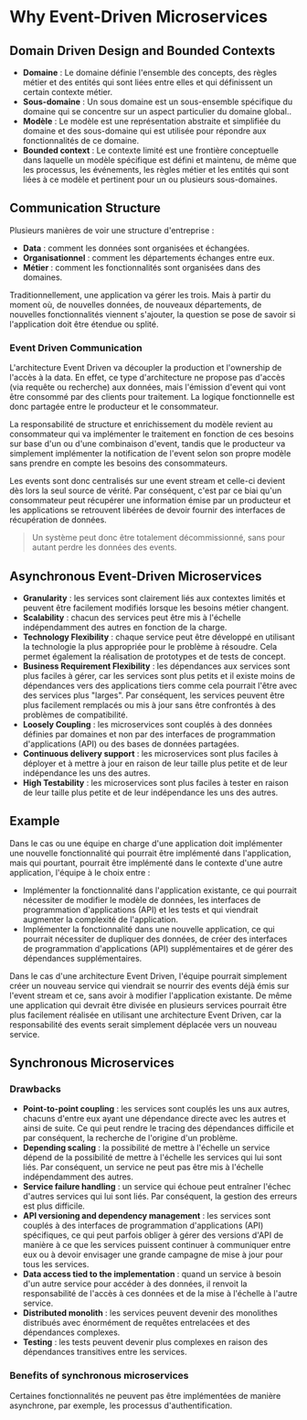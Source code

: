 # Why Event-Driven Microservices

## Domain Driven Design and Bounded Contexts

- **Domaine** : Le domaine définie l'ensemble des concepts, des règles métier et des entités qui sont liées entre elles et qui définissent un certain contexte métier.
- **Sous-domaine** : Un sous domaine est un sous-ensemble spécifique du domaine qui se concentre sur un aspect particulier du domaine global..
- **Modèle** : Le modèle est une représentation abstraite et simplifiée du domaine et des sous-domaine qui est utilisée pour répondre aux fonctionnalités de ce domaine.
- **Bounded context** : Le contexte limité est une frontière conceptuelle dans laquelle un modèle spécifique est défini et maintenu, de même que les processus, les événements, les règles métier et les entités qui sont liées à ce modèle et pertinent pour un ou plusieurs sous-domaines.

## Communication Structure

Plusieurs manières de voir une structure d'entreprise :

- **Data** : comment les données sont organisées et échangées.
- **Organisationnel** : comment les départements échanges entre eux.
- **Métier** : comment les fonctionnalités sont organisées dans des domaines.

Traditionnellement, une application va gérer les trois. Mais à partir du moment où, de nouvelles données, de nouveaux départements, de nouvelles fonctionnalités viennent s'ajouter, la question se pose de savoir si l'application doit être étendue ou splité.

### Event Driven Communication

L'architecture Event Driven va découpler la production et l'ownership de l'accès à la data. En effet, ce type d'architecture ne propose pas d'accès (via requête ou recherche) aux données, mais l'émission d'event qui vont être consommé par des clients pour traitement. La logique fonctionnelle est donc partagée entre le producteur et le consommateur.

La responsabilité de structure et enrichissement du modèle revient au consommateur qui va implémenter le traitement en fonction de ces besoins sur base d'un ou d'une combinaison d'event, tandis que le producteur va simplement implémenter la notification de l'event selon son propre modèle sans prendre en compte les besoins des consommateurs.

Les events sont donc centralisés sur une event stream et celle-ci devient dès lors la seul source de vérité. Par conséquent, c'est par ce biai qu'un consommateur peut récupérer une information émise par un producteur et les applications se retrouvent libérées de devoir fournir des interfaces de récupération de données.

> Un système peut donc être totalement décommissionné, sans pour autant perdre les données des events.

## Asynchronous Event-Driven Microservices

- **Granularity** : les services sont clairement liés aux contextes limités et peuvent être facilement modifiés lorsque les besoins métier changent.
- **Scalability** : chacun des services peut être mis à l'échelle indépendamment des autres en fonction de la charge.
- **Technology Flexibility** : chaque service peut être développé en utilisant la technologie la plus appropriée pour le problème à résoudre. Cela permet également la réalisation de prototypes et de tests de concept.
- **Business Requirement Flexibility** : les dépendances aux services sont plus faciles à gérer, car les services sont plus petits et il existe moins de dépendances vers des applications tiers comme cela pourrait l'être avec des services plus "larges". Par conséquent, les services peuvent être plus facilement remplacés ou mis à jour sans être confrontés à des problèmes de compatibilité.
- **Loosely Coupling** : les microservices sont couplés à des données définies par domaines et non par des interfaces de programmation d'applications (API) ou des bases de données partagées.
- **Continuous delivery support** : les microservices sont plus faciles à déployer et à mettre à jour en raison de leur taille plus petite et de leur indépendance les uns des autres.
- **High Testability** : les microservices sont plus faciles à tester en raison de leur taille plus petite et de leur indépendance les uns des autres.

## Example

Dans le cas ou une équipe en charge d'une application doit implémenter une nouvelle fonctionnalité qui pourrait être implémenté dans l'application, mais qui pourtant, pourrait être implémenté dans le contexte d'une autre application, l'équipe à le choix entre :

- Implémenter la fonctionnalité dans l'application existante, ce qui pourrait nécessiter de modifier le modèle de données, les interfaces de programmation d'applications (API) et les tests et qui viendrait augmenter la complexité de l'application.
- Implémenter la fonctionnalité dans une nouvelle application, ce qui pourrait nécessiter de dupliquer des données, de créer des interfaces de programmation d'applications (API) supplémentaires et de gérer des dépendances supplémentaires.

Dans le cas d'une architecture Event Driven, l'équipe pourrait simplement créer un nouveau service qui viendrait se nourrir des events déjà émis sur l'event stream et ce, sans avoir à modifier l'application existante. De même une application qui devrait être divisée en plusieurs services pourrait être plus facilement réalisée en utilisant une architecture Event Driven, car la responsabilité des events serait simplement déplacée vers un nouveau service.

## Synchronous Microservices

### Drawbacks

- **Point-to-point coupling** : les services sont couplés les uns aux autres, chacuns d'entre eux ayant une dépendance directe avec les autres et ainsi de suite. Ce qui peut rendre le tracing des dépendances difficile et par conséquent, la recherche de l'origine d'un problème.
- **Depending scaling** : la possibilité de mettre à l'échelle un service dépend de la possibilité de mettre à l'échelle les services qui lui sont liés. Par conséquent, un service ne peut pas être mis à l'échelle indépendamment des autres.
- **Service failure handling** : un service qui échoue peut entraîner l'échec d'autres services qui lui sont liés. Par conséquent, la gestion des erreurs est plus difficile.
- **API versioning and dependency management** : les services sont couplés à des interfaces de programmation d'applications (API) spécifiques, ce qui peut parfois obliger à gérer des versions d'API de manière à ce que les services puissent continuer à communiquer entre eux ou à devoir envisager une grande campagne de mise à jour pour tous les services.
- **Data access tied to the implementation** : quand un service à besoin d'un autre service pour accéder à des données, il renvoit la responsabilité de l'accès à ces données et de la mise à l'échelle à l'autre service.
- **Distributed monolith** : les services peuvent devenir des monolithes distribués avec énormément de requêtes entrelacées et des dépendances complexes.
- **Testing** : les tests peuvent devenir plus complexes en raison des dépendances transitives entre les services.

### Benefits of synchronous microservices

Certaines fonctionnalités ne peuvent pas être implémentées de manière asynchrone, par exemple, les processus d'authentification.
